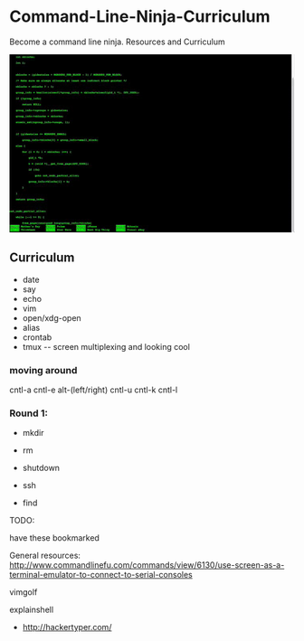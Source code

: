Command-Line-Ninja-Curriculum
=============================

Become a command line ninja.   Resources and Curriculum

![img](./img/hackertyper.gif)




## Curriculum




* date
* say
* echo
* vim
* open/xdg-open
* alias
* crontab
* tmux -- screen multiplexing and looking cool

### moving around

cntl-a
cntl-e
alt-(left/right)
cntl-u
cntl-k
cntl-l


### Round 1:

* mkdir
* rm
* shutdown
* ssh


* find


TODO:

have these bookmarked

General resources:
http://www.commandlinefu.com/commands/view/6130/use-screen-as-a-terminal-emulator-to-connect-to-serial-consoles

vimgolf

explainshell

* http://hackertyper.com/
